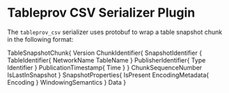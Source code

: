 # Tableprov CSV Serializer Plugin

The `tableprov_csv` serializer uses protobuf to wrap a table snapshot chunk in the following format:

TableSnapshotChunk{
	Version
	ChunkIdentifier{
		SnapshotIdentifier {
			TableIdentifier{
				NetworkName
				TableName
			}
			PublisherIdentifier{
				Type
				Identifier
			}
			PublicationTimestamp{
				Time
			}
		}
		ChunkSequenceNumber
		IsLastInSnapshot
	}
	SnapshotProperties{
		IsPresent
		EncodingMetadata{
			Encoding
		}
		WindowingSemantics
	}
	Data
}
